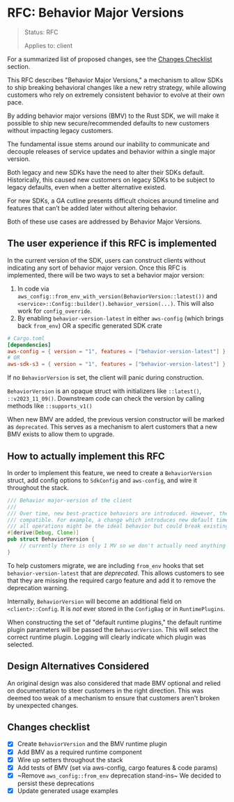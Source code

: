 <!-- Give your RFC a descriptive name saying what it would accomplish or what feature it defines -->
RFC: Behavior Major Versions
=============

<!-- RFCs start with the "RFC" status and are then either "Implemented" or "Rejected".  -->
> Status: RFC
>
> Applies to: client

<!-- A great RFC will include a list of changes at the bottom so that the implementor can be sure they haven't missed anything -->
For a summarized list of proposed changes, see the [Changes Checklist](#changes-checklist) section.

<!-- Insert a short paragraph explaining, at a high level, what this RFC is for -->
This RFC describes "Behavior Major Versions," a mechanism to allow SDKs to ship breaking behavioral changes like a new retry strategy, while allowing customers who rely on extremely consistent behavior to evolve at their own pace.

By adding behavior major versions (BMV) to the Rust SDK, we will make it possible to ship new secure/recommended defaults to new customers without impacting legacy customers.

The fundamental issue stems around our inability to communicate and decouple releases of service updates and behavior within a single major version.

Both legacy and new SDKs have the need to alter their SDKs default. Historically, this caused new customers on legacy SDKs to be subject to legacy defaults, even when a better alternative existed.

For new SDKs, a GA cutline presents difficult choices around timeline and features that can’t be added later without altering behavior.

Both of these use cases are addressed by Behavior Major Versions.

<!-- Explain how users will use this new feature and, if necessary, how this compares to the current user experience -->
The user experience if this RFC is implemented
----------------------------------------------

In the current version of the SDK, users can construct clients without indicating any sort of behavior major version.
Once this RFC is implemented, there will be two ways to set a behavior major version:

1. In code via `aws_config::from_env_with_version(BehaviorVersion::latest())` and `<service>::Config::builder().behavior_version(...)`. This will also work for `config_override`.
2. By enabling `behavior-version-latest` in either `aws-config` (which brings back `from_env`) OR a specific generated SDK crate

```toml
# Cargo.toml
[dependencies]
aws-config = { version = "1", features = ["behavior-version-latest"] }
# OR
aws-sdk-s3 = { version = "1", features = ["behavior-version-latest"] }
```

If no `BehaviorVersion` is set, the client will panic during construction.

`BehaviorVersion` is an opaque struct with initializers like `::latest()`, `::v2023_11_09()`. Downstream code can check the version by calling methods like `::supports_v1()`

When new BMV are added, the previous version constructor will be marked as `deprecated`. This serves as a mechanism to alert customers that a new BMV exists to allow them to upgrade.

How to actually implement this RFC
----------------------------------

In order to implement this feature, we need to create a `BehaviorVersion` struct, add config options to `SdkConfig` and `aws-config`, and wire it throughout the stack.
```rust
/// Behavior major-version of the client
///
/// Over time, new best-practice behaviors are introduced. However, these behaviors might not be backwards
/// compatible. For example, a change which introduces new default timeouts or a new retry-mode for
/// all operations might be the ideal behavior but could break existing applications.
#[derive(Debug, Clone)]
pub struct BehaviorVersion {
    // currently there is only 1 MV so we don't actually need anything in here.
}
```

To help customers migrate, we are including `from_env` hooks that set `behavior-version-latest` that are _deprecated_. This allows customers to see that they are missing the required cargo feature and add it to remove the deprecation warning.

Internally, `BehaviorVersion` will become an additional field on `<client>::Config`. It is _not_ ever stored in the `ConfigBag` or in `RuntimePlugins`.

When constructing the set of "default runtime plugins," the default runtime plugin parameters will be passed the `BehaviorVersion`. This will select the correct runtime plugin. Logging will clearly indicate which plugin was selected.

Design Alternatives Considered
------------------------------

An original design was also considered that made BMV optional and relied on documentation to steer customers in the right direction. This was
deemed too weak of a mechanism to ensure that customers aren't broken by unexpected changes.

Changes checklist
-----------------

- [x] Create `BehaviorVersion` and the BMV runtime plugin
- [x] Add BMV as a required runtime component
- [x] Wire up setters throughout the stack
- [x] Add tests of BMV (set via aws-config, cargo features & code params)
- [x] ~Remove `aws_config::from_env` deprecation stand-ins~ We decided to persist these deprecations
- [x] Update generated usage examples
